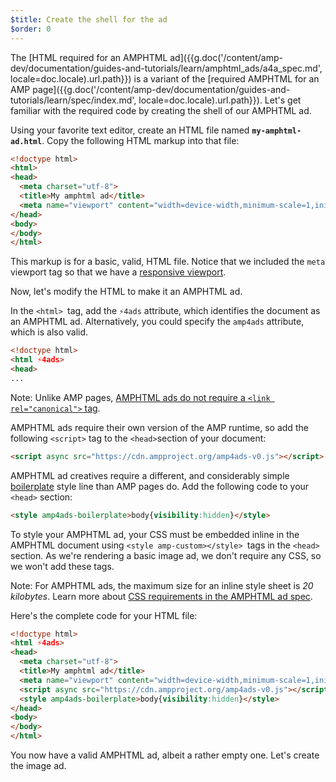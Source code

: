 ```yaml
---
$title: Create the shell for the ad
$order: 0
---
```


The [HTML required for an AMPHTML ad]({{g.doc('/content/amp-dev/documentation/guides-and-tutorials/learn/amphtml_ads/a4a_spec.md', locale=doc.locale).url.path}}) is a variant of the [required AMPHTML for an AMP page]({{g.doc('/content/amp-dev/documentation/guides-and-tutorials/learn/spec/index.md', locale=doc.locale).url.path}}). Let's get familiar with the required code by creating the shell of our AMPHTML ad.

Using your favorite text editor, create an HTML file named **`my-amphtml-ad.html`**. Copy the following HTML markup into that file:

```html
<!doctype html>
<html>
<head>
  <meta charset="utf-8">
  <title>My amphtml ad</title>
  <meta name="viewport" content="width=device-width,minimum-scale=1,initial-scale=1">
</head>
<body>
</body>
</html>
```

This markup is for a basic, valid, HTML file.  Notice that we included the `meta` viewport tag so that we have a [responsive viewport](/docs/design/responsive/responsive_design.html#controlling-the-viewport).

Now, let's modify the HTML to make it an AMPHTML ad.

In the `<html> `tag,  add the  `⚡4ads` attribute, which identifies the document as an AMPHTML ad.  Alternatively, you could specify the `amp4ads` attribute, which is also valid.


```html hl_lines="2"
<!doctype html>
<html ⚡4ads>
<head>
...
```

Note: Unlike AMP pages, [AMPHTML ads do not require a `<link rel="canonical">` tag](/docs/ads/a4a_spec.html#amphtml-ad-format-rules).

AMPHTML ads require their own version of the AMP runtime, so add the following `<script>` tag to the `<head>`section of your document:

```html hl_lines="1"
<script async src="https://cdn.ampproject.org/amp4ads-v0.js"></script>
```

AMPHTML ad creatives require a different, and considerably simple [boilerplate](/docs/ads/a4a_spec.html#boilerplate) style line than AMP pages do. Add the following code to your `<head>` section:

```html hl_lines="1"
<style amp4ads-boilerplate>body{visibility:hidden}</style>
```

To style your AMPHTML ad, your CSS must be embedded inline in the AMPHTML document using `<style amp-custom></style> `tags in the `<head>` section. As we're rendering a basic image ad, we don't require any CSS, so we won't add these tags.

Note: For AMPHTML ads, the maximum size for an inline style sheet is *20 kilobytes*. Learn more about [CSS requirements in the AMPHTML ad spec](/docs/ads/a4a_spec.html#css).

Here's the complete code for your HTML file:

```html
<!doctype html>
<html ⚡4ads>
<head>
  <meta charset="utf-8">
  <title>My amphtml ad</title>
  <meta name="viewport" content="width=device-width,minimum-scale=1,initial-scale=1">
  <script async src="https://cdn.ampproject.org/amp4ads-v0.js"></script>
  <style amp4ads-boilerplate>body{visibility:hidden}</style>
</head>
<body>
</body>
</html>
```

You now have a valid AMPHTML ad, albeit a rather empty one. Let's create the image ad.
